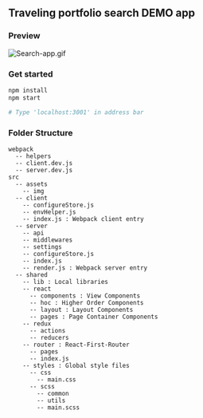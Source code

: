## Traveling portfolio search DEMO app

### Preview

![Search-app.gif](https://media.giphy.com/media/DQdZpO5Fxl5cyRBPKk/giphy.gif)

### Get started

```bash
npm install
npm start

# Type 'localhost:3001' in address bar
```

### Folder Structure

```
webpack
  -- helpers
  -- client.dev.js
  -- server.dev.js
src
  -- assets
    -- img
  -- client
    -- configureStore.js
    -- envHelper.js
    -- index.js : Webpack client entry
  -- server
    -- api
    -- middlewares
    -- settings
    -- configureStore.js
    -- index.js
    -- render.js : Webpack server entry
  -- shared
    -- lib : Local libraries
    -- react
      -- components : View Components
      -- hoc : Higher Order Components
      -- layout : Layout Components
      -- pages : Page Container Components
    -- redux
      -- actions
      -- reducers
    -- router : React-First-Router
      -- pages
      -- index.js
    -- styles : Global style files
      -- css
        -- main.css
      -- scss
        -- common
        -- utils
        -- main.scss

```
